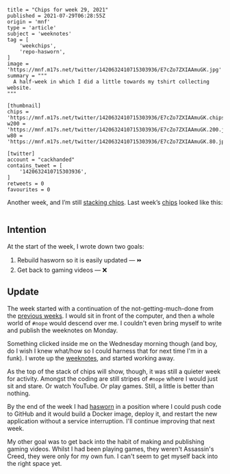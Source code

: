 ```
title = "Chips for week 29, 2021"
published = 2021-07-29T06:28:55Z
origin = 'mnf'
type = 'article'
subject = 'weeknotes'
tag = [
    'weekchips',
    'repo-hasworn',
]
image = 'https://mnf.m17s.net/twitter/1420632410715303936/E7cZo7ZXIAAmuGK.jpg'
summary = """
  A half-week in which I did a little towards my tshirt collecting website.
"""

[thumbnail]
chips = 'https://mnf.m17s.net/twitter/1420632410715303936/E7cZo7ZXIAAmuGK.chips.jpg'
w200 = 'https://mnf.m17s.net/twitter/1420632410715303936/E7cZo7ZXIAAmuGK.200.jpg'
w80 = 'https://mnf.m17s.net/twitter/1420632410715303936/E7cZo7ZXIAAmuGK.80.jpg'

[twitter]
account = "cackhanded"
contains_tweet = [
    '1420632410715303936',
]
retweets = 0
favourites = 0
```

Another week, and I’m still [stacking chips][chips]. Last week’s
[chips][markers] looked like this:

[chips]: /2020/06/19/my-week-in-poker-chips
[markers]: /2020/08/22/my-weekchips-markers

<p class='image'><img src='https://mnf.m17s.net/twitter/1420632410715303936/E7cZo7ZXIAAmuGK.jpg' alt=''></p>

## Intention

At the start of the week, I wrote down two goals:

1. Rebuild hasworn so it is easily updated — ⏩
1. Get back to gaming videos — ❌


## Update

The week started with a continuation of the not-getting-much-done from the
[previous weeks][pw]. I would sit in front of the computer, and then a whole
world of `#nope` would descend over me. I couldn't even bring myself to write
and publish the weeknotes on Monday.

Something clicked inside me on the Wednesday morning though (and boy, do I
wish I knew what/how so I could harness that for next time I'm in a funk).
I wrote up the [weeknotes][pw], and started working away.

As the top of the stack of chips will show, though, it was still a quieter
week for activity. Amongst the coding are still stripes of `#nope` where I
would just sit and stare. Or watch YouTube. Or play games. Still, a little is
better than nothing.

By the end of the week I had [hasworn][hw] in a position where I could push
code to GitHub and it would build a Docker image, deploy it, and restart
the new application without a service interruption. I'll continue improving
that next week.

My other goal was to get back into the habit of making and publishing gaming
videos. Whilst I had been playing games, they weren't Assassin's Creed, they
were only for my own fun. I can't seem to get myself back into the right space
yet.

[pw]: /weeknotes/chips-for-weeks-27-28-2021
[hw]: https://github.com/norm/hasworn
